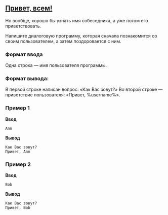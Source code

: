 ## [Привет, всем!](../../../solutions/2.1/21_b.py)

Но вообще, хорошо бы узнать имя собеседника, а уже потом его приветствовать.

Напишите диалоговую программу, которая сначала познакомится со своим пользователем, а затем поздоровается с ним.

### Формат ввода

Одна строка — имя пользователя программы.

### Формат вывода:

В первой строке написан вопрос: «Как Вас зовут?»
Во второй строке — приветствие пользователя: «Привет, %username%».

### Пример 1

__Ввод__
```plaintext
Ann
```

__Вывод__
```plaintext
Как Вас зовут?
Привет, Ann
```

### Пример 2

__Ввод__
```plaintext
Bob
```

__Вывод__
```plaintext
Как Вас зовут?
Привет, Bob
```